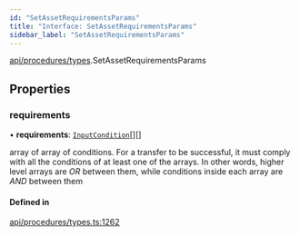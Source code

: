 ```yaml
---
id: "SetAssetRequirementsParams"
title: "Interface: SetAssetRequirementsParams"
sidebar_label: "SetAssetRequirementsParams"
---
```


[api/procedures/types](../../../../../modules/API/Procedures/Types/Types.md).SetAssetRequirementsParams

## Properties

### requirements

• **requirements**: [`InputCondition`](../../../../../modules/API/Entities/Types/Types.md#inputcondition)[][]

array of array of conditions. For a transfer to be successful, it must comply with all the conditions of at least one of the arrays.
  In other words, higher level arrays are *OR* between them, while conditions inside each array are *AND* between them

#### Defined in

[api/procedures/types.ts:1262](https://github.com/PolymeshAssociation/polymesh-sdk/blob/3cc570ade/src/api/procedures/types.ts#L1262)
